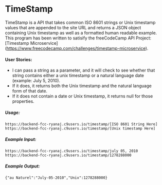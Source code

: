 # TimeStamp

TimeStamp is a API that takes common ISO 8601 strings or Unix timestamp values that are appended to the site URL and returns a JSON object containing Unix timestamp as well as a formatted human readable example. This program has been written to satisify the freeCodeCamp API Project: [Timestamp Microservice] (https://www.freecodecamp.com/challenges/timestamp-microservice).

#### User Stories:
* I can pass a string as a parameter, and it will check to see whether that string contains either a unix timestamp or a natural language date (example: July 5, 2010).
* If it does, it returns both the Unix timestamp and the natural language form of that date.
* If it does not contain a date or Unix timestamp, it returns null for those properties.

##### Usage:
```
https://backend-fcc-ryanaj.c9users.io/timestamp/[ISO 8601 String Here]
https://backend-fcc-ryanaj.c9users.io/timestamp/[Unix timestamp Here]
```
##### Example Input:
```
https://backend-fcc-ryanaj.c9users.io/timestamp/july 05, 2010
https://backend-fcc-ryanaj.c9users.io/timestamp/1278288000
```
##### Example Output:
```
{"au Naturel":"July-05-2010","Unix":1278288000}
```
